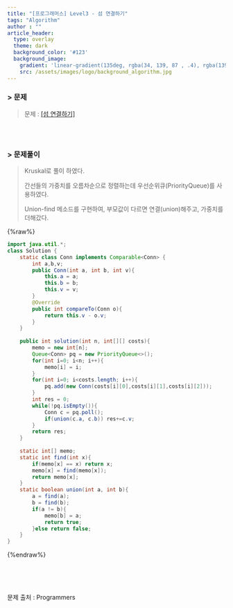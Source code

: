 ```yaml
---
title: "[프로그래머스] Level3 - 섬 연결하기"
tags: "Algorithm"
author : ""
article_header:
  type: overlay
  theme: dark
  background_color: '#123'
  background_image:
    gradient: 'linear-gradient(135deg, rgba(34, 139, 87 , .4), rgba(139, 34, 139, .4))'
    src: /assets/images/logo/background_algorithm.jpg
---
```






### > 문제

> 문제 : [[섬 연결하기]](https://programmers.co.kr/learn/courses/30/lessons/42861#)

<br>

<br>



### > 문제풀이

> Kruskal로 풀이 하였다.
>
> 간선들의 가중치를 오름차순으로 정렬하는데 우선순위큐(PriorityQueue)를 사용하였다.
>
> Union-find 메소드를 구현하여, 부모값이 다르면 연결(union)해주고, 가중치를 더해갔다.

{%raw%}

```java
import java.util.*;
class Solution {
    static class Conn implements Comparable<Conn> {
        int a,b,v;
        public Conn(int a, int b, int v){
            this.a = a;
            this.b = b;
            this.v = v;
        }
        @Override
        public int compareTo(Conn o){
            return this.v - o.v;
        }
    }
    
    public int solution(int n, int[][] costs){
        memo = new int[n];
        Queue<Conn> pq = new PriorityQueue<>();
        for(int i=0; i<n; i++){
            memo[i] = i;
        }
        for(int i=0; i<costs.length; i++){
            pq.add(new Conn(costs[i][0],costs[i][1],costs[i][2]));
        }
        int res = 0;
        while(!pq.isEmpty()){
            Conn c = pq.poll();
            if(union(c.a, c.b)) res+=c.v;
        }
        return res;
    }
    
    static int[] memo;
    static int find(int x){
        if(memo[x] == x) return x;
        memo[x] = find(memo[x]);
        return memo[x];
    }
    static boolean union(int a, int b){
        a = find(a);
        b = find(b);
        if(a != b){
            memo[b] = a;
            return true;
        }else return false;
    }
}
```

{%endraw%}

<br/>

<br/>

<br/>

문제 출처 : Programmers

<br/>

<br/>

<br/>